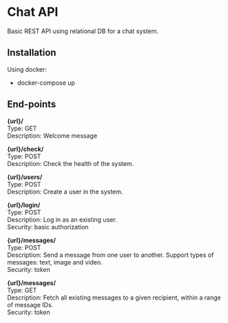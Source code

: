 # Chat API

Basic REST API using relational DB for a chat system. 

## Installation
Using docker:
  - docker-compose up

## End-points

**{url}/**  
Type: GET  
Description: Welcome message  

**{url}/check/**  
Type: POST  
Description: Check the health of the system.  

**{url}/users/**  
Type: POST  
Description: Create a user in the system.  

**{url}/login/**  
Type: POST  
Description: Log in as an existing user.  
Security: basic authorization  

**{url}/messages/**  
Type: POST  
Description: Send a message from one user to another. Support types of messages: text, image and video.  
Security: token  

**{url}/messages/**  
Type: GET  
Description: Fetch all existing messages to a given recipient, within a range of message IDs.  
Security: token  




